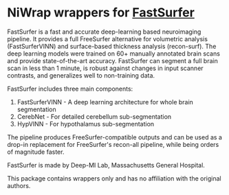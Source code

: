 # NiWrap wrappers for [FastSurfer](https://github.com/Deep-MI/FastSurfer)

FastSurfer is a fast and accurate deep-learning based neuroimaging pipeline. It provides a full FreeSurfer alternative for volumetric analysis (FastSurferVINN) and surface-based thickness analysis (recon-surf). The deep learning models were trained on 60+ manually annotated brain scans and provide state-of-the-art accuracy. FastSurfer can segment a full brain scan in less than 1 minute, is robust against changes in input scanner contrasts, and generalizes well to non-training data.

FastSurfer includes three main components:
1. FastSurferVINN - A deep learning architecture for whole brain segmentation
2. CerebNet - For detailed cerebellum sub-segmentation
3. HypVINN - For hypothalamus sub-segmentation

The pipeline produces FreeSurfer-compatible outputs and can be used as a drop-in replacement for FreeSurfer's recon-all pipeline, while being orders of magnitude faster.

FastSurfer is made by Deep-MI Lab, Massachusetts General Hospital.

This package contains wrappers only and has no affiliation with the original authors.
